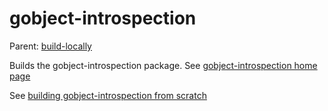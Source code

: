 gobject-introspection
=====================

Parent: [build-locally](../../README.md)

Builds the gobject-introspection package. See [gobject-introspection home page](https://wiki.gnome.org/action/show/Projects/GObjectIntrospection)

See [building gobject-introspection from scratch](http://www.linuxfromscratch.org/blfs/view/svn/general/gobject-introspection.html)


